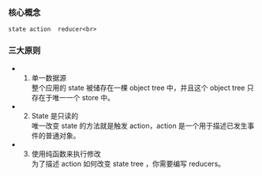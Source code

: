 ### 核心概念<br>
	state action  reducer<br>
	
### 三大原则<br>
* 1. 单一数据源<br>
	整个应用的 state 被储存在一棵 object tree 中，并且这个 object tree 只存在于唯一一个 store 中。<br>
* 2. State 是只读的<br>	
	唯一改变 state 的方法就是触发 action，action 是一个用于描述已发生事件的普通对象。<br>
* 3. 使用纯函数来执行修改<br>
	为了描述 action 如何改变 state tree ，你需要编写 reducers。<br>

